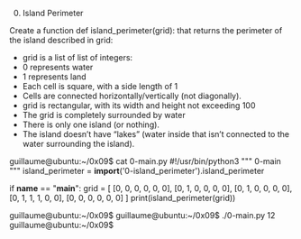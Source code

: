 0. Island Perimeter

Create a function def island_perimeter(grid): that returns the perimeter of the island described in grid:

* grid is a list of list of integers:
 * 0 represents water
 * 1 represents land
 * Each cell is square, with a side length of 1
 * Cells are connected horizontally/vertically (not diagonally).
 * grid is rectangular, with its width and height not exceeding 100
* The grid is completely surrounded by water
* There is only one island (or nothing).
* The island doesn’t have “lakes” (water inside that isn’t connected to the water surrounding the island).


guillaume@ubuntu:~/0x09$ cat 0-main.py
#!/usr/bin/python3
"""
0-main
"""
island_perimeter = __import__('0-island_perimeter').island_perimeter

if __name__ == "__main__":
    grid = [
        [0, 0, 0, 0, 0, 0],
        [0, 1, 0, 0, 0, 0],
        [0, 1, 0, 0, 0, 0],
        [0, 1, 1, 1, 0, 0],
        [0, 0, 0, 0, 0, 0]
    ]
    print(island_perimeter(grid))

guillaume@ubuntu:~/0x09$
guillaume@ubuntu:~/0x09$ ./0-main.py
12
guillaume@ubuntu:~/0x09$
